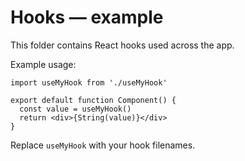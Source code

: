 # Hooks — example

This folder contains React hooks used across the app.

Example usage:

```tsx
import useMyHook from './useMyHook'

export default function Component() {
  const value = useMyHook()
  return <div>{String(value)}</div>
}
```

Replace `useMyHook` with your hook filenames.
